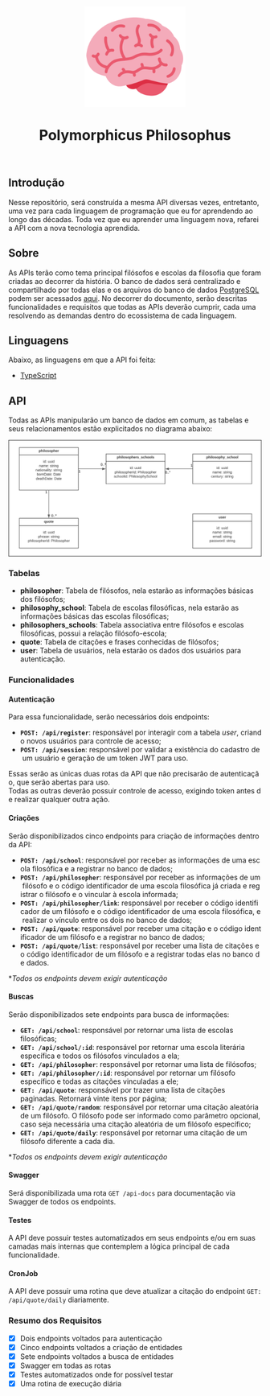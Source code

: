 <div id="header">
   <p align="center">
      <img src="/@assets/logo/polymorphicus-philosophus-logo.svg" width="200px" align="center" alt="polymorphicus-philosophus-logo" />
   <h1 align="center">Polymorphicus Philosophus</h1>
   </p>
</div>

<br/>

## Introdução

Nesse repositório, será construída a mesma API diversas vezes, entretanto, uma vez para cada linguagem de programação que eu for aprendendo ao longo das décadas. Toda vez que eu aprender uma linguagem nova, refarei a API com a nova tecnologia aprendida.

## Sobre

As APIs terão como tema principal filósofos e escolas da filosofia que foram criadas ao decorrer da história. O banco de dados será centralizado e compartilhado por todas elas e os arquivos do banco de dados [PostgreSQL](https://www.postgresql.org/) podem ser acessados [aqui](/database/). No decorrer do documento, serão descritas funcionalidades e requisitos que todas as APIs deverão cumprir, cada uma resolvendo as demandas dentro do ecossistema de cada linguagem.

## Linguagens

Abaixo, as linguagens em que a API foi feita:

- [TypeScript](/source/typescript/)

## API

Todas as APIs manipularão um banco de dados em comum, as tabelas e seus relacionamentos estão explicitados no diagrama abaixo:

<p align="center">
      <img src="/@assets/docs/uml-database.svg" align="center" alt="uml-database" />
</p>

### Tabelas

- **philosopher**: Tabela de filósofos, nela estarão as informações básicas dos filósofos;
- **philosophy_school**: Tabela de escolas filosóficas, nela estarão as informações básicas das escolas filosóficas;
- **philosophers_schools**: Tabela associativa entre filósofos e escolas filosóficas, possui a relação filósofo-escola;
- **quote**: Tabela de citações e frases conhecidas de filósofos;
- **user**: Tabela de usuários, nela estarão os dados dos usuários para autenticação.

### Funcionalidades

#### Autenticação

Para essa funcionalidade, serão necessários dois endpoints: 

- **`POST: /api/register`**: responsável por interagir com a tabela *user*, criando novos usuários para controle de acesso;
- **`POST: /api/session`**: responsável por validar a existência do cadastro de um usuário e geração de um token JWT para uso.

Essas serão as únicas duas rotas da API que não precisarão de autenticação, que serão abertas para uso. Todas as outras deverão possuir controle de acesso, exigindo token antes de realizar qualquer outra ação. 

#### Criações

Serão disponibilizados cinco endpoints para criação de informações dentro da API:

- **`POST: /api/school`**: responsável por receber as informações de uma escola filosófica e a registrar no banco de dados;
- **`POST: /api/philosopher`**: responsável por receber as informações de um filósofo e o código identificador de uma escola filosófica já criada e registrar o filósofo e o vincular à escola informada;
- **`POST: /api/philosopher/link`**: responsável por receber o código identificador de um filósofo e o código identificador de uma escola filosófica, e realizar o vínculo entre os dois no banco de dados;
- **`POST: /api/quote`**: responsável por receber uma citação e o código identificador de um filósofo e a registrar no banco de dados;
- **`POST: /api/quote/list`**: responsável por receber uma lista de citações e o código identificador de um filósofo e a registrar todas elas no banco de dados.

**Todos os endpoints devem exigir autenticação*

#### Buscas

Serão disponibilizados sete endpoints para busca de informações:

- **`GET: /api/school`**: responsável por retornar uma lista de escolas filosóficas;
- **`GET: /api/school/:id`**: responsável por retornar uma escola literária específica e todos os filósofos vinculados a ela;
- **`GET: /api/philosopher`**: responsável por retornar uma lista de filósofos;
- **`GET: /api/philosopher/:id`**: responsável por retornar um filósofo específico e todas as citações vinculadas a ele;
- **`GET: /api/quote`**: responsável por trazer uma lista de citações paginadas. Retornará vinte itens por página;
- **`GET: /api/quote/random`**: responsável por retornar uma citação aleatória de um filósofo. O filósofo pode ser informado como parâmetro opcional, caso seja necessária uma citação aleatória de um filósofo específico; 
- **`GET: /api/quote/daily`**: responsável por retornar uma citação de um filósofo diferente a cada dia.

**Todos os endpoints devem exigir autenticação*

#### Swagger

Será disponibilizada uma rota `GET /api-docs` para documentação via Swagger de todos os endpoints.

#### Testes

A API deve possuir testes automatizados em seus endpoints e/ou em suas camadas mais internas que contemplem a lógica principal de cada funcionalidade.

#### CronJob

A API deve possuir uma rotina que deve atualizar a citação do endpoint `GET: /api/quote/daily` diariamente.

### Resumo dos Requisitos

- [X] Dois endpoints voltados para autenticação
- [X] Cinco endpoints voltados a criação de entidades
- [X] Sete endpoints voltados a busca de entidades
- [X] Swagger em todas as rotas
- [X] Testes automatizados onde for possível testar
- [X] Uma rotina de execução diária
